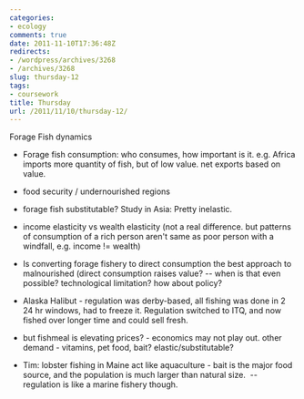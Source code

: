 ```yaml
---
categories:
- ecology
comments: true
date: 2011-11-10T17:36:48Z
redirects:
- /wordpress/archives/3268
- /archives/3268
slug: thursday-12
tags:
- coursework
title: Thursday
url: /2011/11/10/thursday-12/
---
```


Forage Fish dynamics



	
  * Forage fish consumption: who consumes, how important is it.
e.g. Africa imports more quantity of fish, but of low value. net exports based on value.

	
  * food security / undernourished regions

	
  * forage fish substitutable? Study in Asia: Pretty inelastic.

	
  * income elasticity vs wealth elasticity (not a real difference. but patterns of consumption of a rich person aren't same as poor person with a windfall, e.g. income != wealth)

	
  * Is converting forage fishery to direct consumption the best approach to malnourished (direct consumption raises value? -- when is that even possible? technological limitation? how about policy?

	
  * Alaska Halibut - regulation was derby-based, all fishing was done in 2 24 hr windows, had to freeze it. Regulation switched to ITQ, and now fished over longer time and could sell fresh.

	
  * but fishmeal is elevating prices? - economics may not play out.
other demand - vitamins, pet food, bait? elastic/substitutable?

	
  * Tim: lobster fishing in Maine act like aquaculture - bait is the major food source, and the population is much larger than natural size.  -- regulation is like a marine fishery though.



